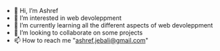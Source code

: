 - 👋 Hi, I’m Ashref
- 👀 I’m interested in web devoleppment
- 🌱 I’m currently learning all the different aspects of web devoleppment
- 💞️ I’m looking to collaborate on some projects
- 📫 How to reach me "ashref.jebali@gmail.com"

<!---
Ashref0/Ashref0 is a ✨ special ✨ repository because its `README.md` (this file) appears on your GitHub profile.
You can click the Preview link to take a look at your changes.
--->
